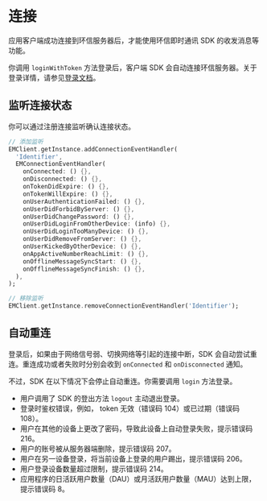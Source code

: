 # 连接

应用客户端成功连接到环信服务器后，才能使用环信即时通讯 SDK 的收发消息等功能。

你调用 `loginWithToken` 方法登录后，客户端 SDK 会自动连接环信服务器。关于登录详情，请参见[登录文档](login.html)。

## 监听连接状态

你可以通过注册连接监听确认连接状态。

```dart
// 添加监听
EMClient.getInstance.addConnectionEventHandler(
  'Identifier',
  EMConnectionEventHandler(
    onConnected: () {},
    onDisconnected: () {},
    onTokenDidExpire: () {},
    onTokenWillExpire: () {},
    onUserAuthenticationFailed: () {},
    onUserDidForbidByServer: () {},
    onUserDidChangePassword: () {},
    onUserDidLoginFromOtherDevice: (info) {},
    onUserDidLoginTooManyDevice: () {},
    onUserDidRemoveFromServer: () {},
    onUserKickedByOtherDevice: () {},
    onAppActiveNumberReachLimit: () {},
    onOfflineMessageSyncStart: () {},
    onOfflineMessageSyncFinish: () {},
  ),
);

// 移除监听
EMClient.getInstance.removeConnectionEventHandler('Identifier');
```

## 自动重连

登录后，如果由于网络信号弱、切换网络等引起的连接中断，SDK 会自动尝试重连。重连成功或者失败时分别会收到 `onConnected` 和 `onDisconnected` 通知。

不过，SDK 在以下情况下会停止自动重连。你需要调用 `login` 方法登录。

- 用户调用了 SDK 的登出方法 `logout` 主动退出登录。
- 登录时鉴权错误，例如， token 无效（错误码 104）或已过期（错误码 108）。
- 用户在其他的设备上更改了密码，导致此设备上自动登录失败，提示错误码 216。
- 用户的账号被从服务器端删除，提示错误码 207。
- 用户在另一设备登录，将当前设备上登录的用户踢出，提示错误码 206。 
- 用户登录设备数量超过限制，提示错误码 214。
- 应用程序的日活跃用户数量（DAU）或月活跃用户数量（MAU）达到上限，提示错误码 8。